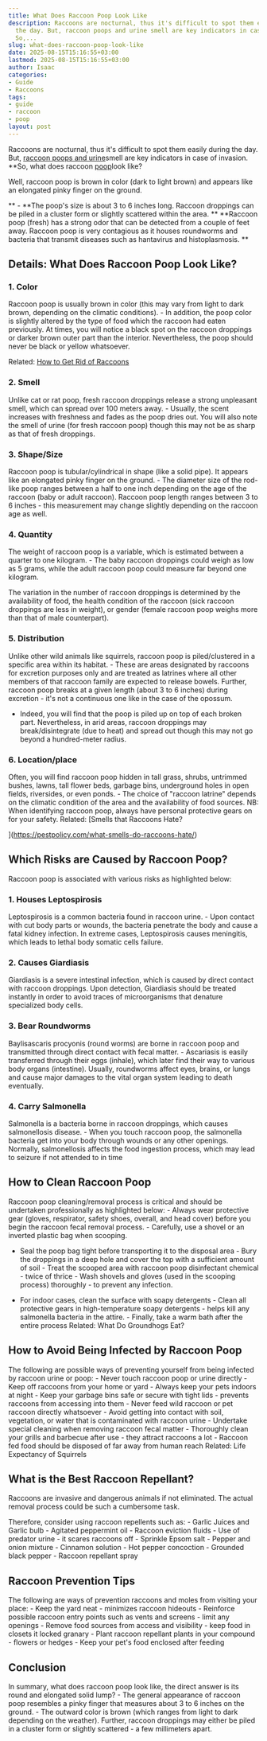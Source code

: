 ```yaml
---
title: What Does Raccoon Poop Look Like
description: Raccoons are nocturnal, thus it's difficult to spot them easily during
  the day. But, raccoon poops and urine smell are key indicators in case of invasion.
  So,...
slug: what-does-raccoon-poop-look-like
date: 2025-08-15T15:16:55+03:00
lastmod: 2025-08-15T15:16:55+03:00
author: Isaac
categories:
- Guide
- Raccoons
tags:
- guide
- raccoon
- poop
layout: post
---
```

Raccoons are nocturnal, thus it's difficult to spot them easily during the day. But, [raccoon poops and urine](https://pestpolicy.com/parasites/baylisascaris/resources/raccoonlatrines.pdf)smell are key indicators in case of invasion. **So, what does raccoon [poop](https://pestpolicy.com/what-does-lizard-poop-look-like/)look like?

Well, raccoon poop is brown in color (dark to light brown) and appears like an elongated pinky finger on the ground.

** - **The poop's size is about 3 to 6 inches long. Raccoon droppings can be piled in a cluster form or slightly scattered within the area. ** **Raccoon poop (fresh) has a strong odor that can be detected from a couple of feet away. Raccoon poop is very contagious as it houses roundworms and bacteria that transmit diseases such as hantavirus and histoplasmosis. **

##  Details: What Does Raccoon Poop Look Like?

###  1. Color

Raccoon poop is usually brown in color (this may vary from light to dark brown, depending on the climatic conditions). - In addition, the poop color is slightly altered by the type of food which the raccoon had eaten previously. At times, you will notice a black spot on the raccoon droppings or darker brown outer part than the interior. Nevertheless, the poop should never be black or yellow whatsoever.

Related: [How to Get Rid of Raccoons](https://pestpolicy.com/how-to-get-rid-of-raccoons/)

###  2. Smell

Unlike cat or rat poop, fresh raccoon droppings release a strong unpleasant smell, which can spread over 100 meters away. - Usually, the scent increases with freshness and fades as the poop dries out. You will also note the smell of urine (for fresh raccoon poop) though this may not be as sharp as that of fresh droppings.

###  3. Shape/Size

Raccoon poop is tubular/cylindrical in shape (like a solid pipe). It appears like an elongated pinky finger on the ground. - The diameter size of the rod-like poop ranges between a half to one inch depending on the age of the raccoon (baby or adult raccoon). Raccoon poop length ranges between 3 to 6 inches - this measurement may change slightly depending on the raccoon age as well.

###  4. Quantity

The weight of raccoon poop is a variable, which is estimated between a quarter to one kilogram. - The baby raccoon droppings could weigh as low as 5 grams, while the adult raccoon poop could measure far beyond one kilogram.

The variation in the number of raccoon droppings is determined by the availability of food, the health condition of the raccoon (sick raccoon droppings are less in weight), or gender (female raccoon poop weighs more than that of male counterpart).

###  5. Distribution

Unlike other wild animals like squirrels, raccoon poop is piled/clustered in a specific area within its habitat. - These are areas designated by raccoons for excretion purposes only and are treated as latrines where all other members of that raccoon family are expected to release bowels. Further, raccoon poop breaks at a given length (about 3 to 6 inches) during excretion - it's not a continuous one like in the case of the opossum.

- Indeed, you will find that the poop is piled up on top of each broken part. Nevertheless, in arid areas, raccoon droppings may break/disintegrate (due to heat) and spread out though this may not go beyond a hundred-meter radius.

###  6. Location/place

Often, you will find raccoon poop hidden in tall grass, shrubs, untrimmed bushes, lawns, tall flower beds, garbage bins, underground holes in open fields, riversides, or even ponds. - The choice of "raccoon latrine" depends on the climatic condition of the area and the availability of food sources. NB: When identifying raccoon poop, always have personal protective gears on for your safety. Related: [Smells that Raccoons Hate?

](https://pestpolicy.com/what-smells-do-raccoons-hate/)

##  Which Risks are Caused by Raccoon Poop?

Raccoon poop is associated with various risks as highlighted below:

###  1. Houses Leptospirosis

Leptospirosis is a common bacteria found in raccoon urine. - Upon contact with cut body parts or wounds, the bacteria penetrate the body and cause a fatal kidney infection. In extreme cases, Leptospirosis causes meningitis, which leads to lethal body somatic cells failure.

###  2. Causes Giardiasis

Giardiasis is a severe intestinal infection, which is caused by direct contact with raccoon droppings. Upon detection, Giardiasis should be treated instantly in order to avoid traces of microorganisms that denature specialized body cells.

###  3. Bear Roundworms

Baylisascaris procyonis (round worms) are borne in raccoon poop and transmitted through direct contact with fecal matter. - Ascariasis is easily transferred through their eggs (inhale), which later find their way to various body organs (intestine). Usually, roundworms affect eyes, brains, or lungs and cause major damages to the vital organ system leading to death eventually.

###  4. Carry Salmonella

Salmonella is a bacteria borne in raccoon droppings, which causes salmonellosis disease. - When you touch raccoon poop, the salmonella bacteria get into your body through wounds or any other openings. Normally, salmonellosis affects the food ingestion process, which may lead to seizure if not attended to in time

##  How to Clean Raccoon Poop

Raccoon poop cleaning/removal process is critical and should be undertaken professionally as highlighted below: - Always wear protective gear (gloves, respirator, safety shoes, overall, and head cover) before you begin the raccoon fecal removal process. - Carefully, use a shovel or an inverted plastic bag when scooping.

- Seal the poop bag tight before transporting it to the disposal area - Bury the droppings in a deep hole and cover the top with a sufficient amount of soil - Treat the scooped area with raccoon poop disinfectant chemical - twice of thrice - Wash shovels and gloves (used in the scooping process) thoroughly - to prevent any infection.

- For indoor cases, clean the surface with soapy detergents - Clean all protective gears in high-temperature soapy detergents - helps kill any salmonella bacteria in the attire. - Finally, take a warm bath after the entire process Related: What Do Groundhogs Eat?

##  How to Avoid Being Infected by Raccoon Poop

The following are possible ways of preventing yourself from being infected by raccoon urine or poop: - Never touch raccoon poop or urine directly - Keep off raccoons from your home or yard - Always keep your pets indoors at night - Keep your garbage bins safe or secure with tight lids - prevents raccoons from accessing into them - Never feed wild raccoon or pet raccoon directly whatsoever - Avoid getting into contact with soil, vegetation, or water that is contaminated with raccoon urine - Undertake special cleaning when removing raccoon fecal matter - Thoroughly clean your grills and barbecue after use - they attract raccoons a lot - Raccoon fed food should be disposed of far away from human reach Related: Life Expectancy of Squirrels

##  What is the Best Raccoon Repellant?

Raccoons are invasive and dangerous animals if not eliminated. The actual removal process could be such a cumbersome task.

Therefore, consider using raccoon repellents such as: - Garlic Juices and Garlic bulb - Agitated peppermint oil - Raccoon eviction fluids - Use of predator urine - it scares raccoons off - Sprinkle Epsom salt - Pepper and onion mixture - Cinnamon solution - Hot pepper concoction - Grounded black pepper - Raccoon repellant spray

##  Raccoon Prevention Tips

The following are ways of prevention raccoons and moles from visiting your place: - Keep the yard neat - minimizes raccoon hideouts - Reinforce possible raccoon entry points such as vents and screens - limit any openings - Remove food sources from access and visibility - keep food in closets it locked granary - Plant raccoon repellant plants in your compound - flowers or hedges - Keep your pet's food enclosed after feeding

##  Conclusion

In summary, what does raccoon poop look like, the direct answer is its round and elongated solid lump? - The general appearance of raccoon poop resembles a pinky finger that measures about 3 to 6 inches on the ground. - The outward color is brown (which ranges from light to dark depending on the weather). Further, raccoon droppings may either be piled in a cluster form or slightly scattered - a few millimeters apart.
